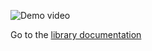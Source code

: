 ![Demo video](https://s3.eu-central-1.amazonaws.com/edaviz-assets/eda_overview.png)

Go to the [library documentation](https://github.com/tkrabel/edaviz/blob/master/documentation)
